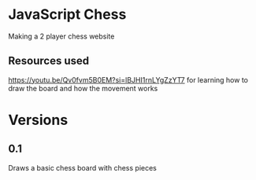 # JavaScript Chess
Making a 2 player chess website <br>
## Resources used
https://youtu.be/Qv0fvm5B0EM?si=lBJHI1rnLYgZzYT7 for learning how to draw the board and how the movement works 
# Versions
## 0.1
Draws a basic chess board with chess pieces
